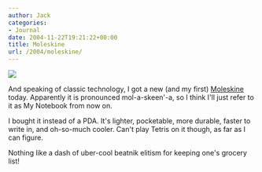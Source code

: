 ```yaml
---
author: Jack
categories:
- Journal
date: 2004-11-22T19:21:22+00:00
title: Moleskine
url: /2004/moleskine/
---
```


![][1]

And speaking of classic technology, I got a new (and my first) [Moleskine][2] today. Apparently it is pronounced mol-a-skeen'-a, so I think I'll just refer to it as My Notebook from now on.

I bought it instead of a PDA. It's lighter, pocketable, more durable, faster to write in, and oh-so-much cooler. Can't play Tetris on it though, as far as I can figure.

Nothing like a dash of uber-cool beatnik elitism for keeping one's grocery list!

 [1]: /images/blog/moleskine_sm.jpg
 [2]: http://www.moleskinenotebook.com/moleskine-design.html